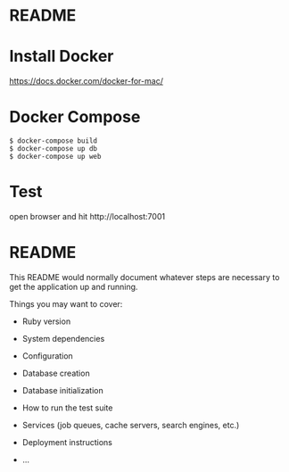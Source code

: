 # README

# Install Docker

https://docs.docker.com/docker-for-mac/

# Docker Compose

```
$ docker-compose build
$ docker-compose up db
$ docker-compose up web 
```

# Test

open browser and hit http://localhost:7001

# README

This README would normally document whatever steps are necessary to get the
application up and running.

Things you may want to cover:

* Ruby version

* System dependencies

* Configuration

* Database creation

* Database initialization

* How to run the test suite

* Services (job queues, cache servers, search engines, etc.)

* Deployment instructions

* ...